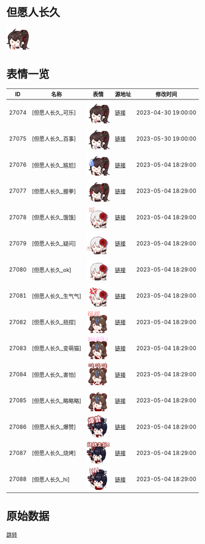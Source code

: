 # 但愿人长久

<img src="./cover.png" height="60" alt="cover" />

# 表情一览

|ID|名称|表情|源地址|修改时间|
|----|----|----|----|----|
|27074|[但愿人长久_可乐]|<img src="./pic/027074_%5B但愿人长久_可乐%5D.png" height="60" alt="可乐"/>|[链接](https://i0.hdslb.com/bfs/garb/86eff73b5ca3db96e72eddfb86661091e6b695aa.png)|2023-04-30 19:00:00|
|27075|[但愿人长久_百事]|<img src="./pic/027075_%5B但愿人长久_百事%5D.png" height="60" alt="百事"/>|[链接](https://i0.hdslb.com/bfs/garb/ebb80a37d0096423fa63876a8e20e53c15a669fa.png)|2023-05-30 19:00:00|
|27076|[但愿人长久_尴尬]|<img src="./pic/027076_%5B但愿人长久_尴尬%5D.png" height="60" alt="尴尬"/>|[链接](https://i0.hdslb.com/bfs/garb/539ff769a40b313fe88cedca9c745148d080ee90.png)|2023-05-04 18:29:00|
|27077|[但愿人长久_握拳]|<img src="./pic/027077_%5B但愿人长久_握拳%5D.png" height="60" alt="握拳"/>|[链接](https://i0.hdslb.com/bfs/garb/652c7dd36958d59d8ee6b77471b50d821121912c.png)|2023-05-04 18:29:00|
|27078|[但愿人长久_饿饿]|<img src="./pic/027078_%5B但愿人长久_饿饿%5D.png" height="60" alt="饿饿"/>|[链接](https://i0.hdslb.com/bfs/garb/232e8ed1e2ccfd984ca8eb486efe5a3eb63c5796.png)|2023-05-04 18:29:00|
|27079|[但愿人长久_疑问]|<img src="./pic/027079_%5B但愿人长久_疑问%5D.png" height="60" alt="疑问"/>|[链接](https://i0.hdslb.com/bfs/garb/897bd05eb912116ffa912d96ddef4927db123a2b.png)|2023-05-04 18:29:00|
|27080|[但愿人长久_ok]|<img src="./pic/027080_%5B但愿人长久_ok%5D.png" height="60" alt="ok"/>|[链接](https://i0.hdslb.com/bfs/garb/87aec4eeca89f37b7f42f779a0d22529b5e7ec67.png)|2023-05-04 18:29:00|
|27081|[但愿人长久_生气气]|<img src="./pic/027081_%5B但愿人长久_生气气%5D.png" height="60" alt="生气气"/>|[链接](https://i0.hdslb.com/bfs/garb/878460ddcb774ef90e794725a78baef45095cf37.png)|2023-05-04 18:29:00|
|27082|[但愿人长久_扭捏]|<img src="./pic/027082_%5B但愿人长久_扭捏%5D.png" height="60" alt="扭捏"/>|[链接](https://i0.hdslb.com/bfs/garb/aff51830229350852bd33b816f6734cfef391488.png)|2023-05-04 18:29:00|
|27083|[但愿人长久_变萌猫]|<img src="./pic/027083_%5B但愿人长久_变萌猫%5D.png" height="60" alt="变萌猫"/>|[链接](https://i0.hdslb.com/bfs/garb/8d02c3699b77859c8ea95c576b641c8e42ee9d94.png)|2023-05-04 18:29:00|
|27084|[但愿人长久_害怕]|<img src="./pic/027084_%5B但愿人长久_害怕%5D.png" height="60" alt="害怕"/>|[链接](https://i0.hdslb.com/bfs/garb/0774fedd7c07e40c764d3d2f1e370e6e527ac03c.png)|2023-05-04 18:29:00|
|27085|[但愿人长久_略略略]|<img src="./pic/027085_%5B但愿人长久_略略略%5D.png" height="60" alt="略略略"/>|[链接](https://i0.hdslb.com/bfs/garb/7e288f630b9d2be77196cddf0ffd9efcb5775ae5.png)|2023-05-04 18:29:00|
|27086|[但愿人长久_爆赞]|<img src="./pic/027086_%5B但愿人长久_爆赞%5D.png" height="60" alt="爆赞"/>|[链接](https://i0.hdslb.com/bfs/garb/dec0f2f4b0db748003cd39835530969be4532b95.png)|2023-05-04 18:29:00|
|27087|[但愿人长久_烧烤]|<img src="./pic/027087_%5B但愿人长久_烧烤%5D.png" height="60" alt="烧烤"/>|[链接](https://i0.hdslb.com/bfs/garb/4b76d44e05fbb87637ac867ee5acfb93d697305b.png)|2023-05-04 18:29:00|
|27088|[但愿人长久_hi]|<img src="./pic/027088_%5B但愿人长久_hi%5D.png" height="60" alt="hi"/>|[链接](https://i0.hdslb.com/bfs/garb/245e5e6bed7f4c74eb13ed8fbdd880df01f01646.png)|2023-05-04 18:29:00|

# 原始数据

[跳转](./raw.json)

